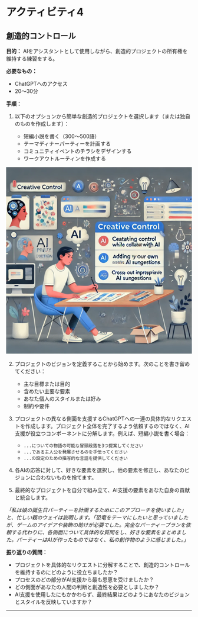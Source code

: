 # アクティビティ4

## 創造的コントロール

**目的：** AIをアシスタントとして使用しながら、創造的プロジェクトの所有権を維持する練習をする。


**必要なもの：**

- ChatGPTへのアクセス
- 20〜30分


**手順：**

1. 以下のオプションから簡単な創造的プロジェクトを選択します（または独自のものを作成します）：

   - 短編小説を書く（300〜500語）
   - テーマディナーパーティーを計画する
   - コミュニティイベントのチラシをデザインする
   - ワークアウトルーティンを作成する

![](images/creative-control.jpg)

2. プロジェクトのビジョンを定義することから始めます。次のことを書き留めてください：

   - 主な目標または目的
   - 含めたい主要な要素
   - あなた個人のスタイルまたは好み
   - 制約や要件

3. プロジェクトの異なる側面を支援するChatGPTへの一連の具体的なリクエストを作成します。プロジェクト全体を完了するよう依頼するのではなく、AI支援が役立つコンポーネントに分解します。例えば、短編小説を書く場合：

   - `...についての物語の可能な冒頭段落を3つ提案してください`
   - `...である主人公を発展させるのを手伝ってください`
   - `...の設定のための描写的な言語を提供してください`

4. 各AIの応答に対して、好きな要素を選択し、他の要素を修正し、あなたのビジョンに合わないものを捨てます。

5. 最終的なプロジェクトを自分で組み立て、AI支援の要素をあなた自身の貢献と統合します。

*「私は娘の誕生日パーティーを計画するためにこのアプローチを使いました」*と、忙しい親のウェイは説明します。*「恐竜をテーマにしたいと思っていましたが、ゲームのアイデアや装飾の助けが必要でした。完全なパーティープランを依頼する代わりに、各側面について具体的な質問をし、好きな要素をまとめました。パーティーはAIが作ったものではなく、私の創作物のように感じました。」*

**振り返りの質問：**

- プロジェクトを具体的なリクエストに分解することで、創造的コントロールを維持するのにどのように役立ちましたか？
- プロセスのどの部分がAI支援から最も恩恵を受けましたか？
- どの側面があなたの人間の判断と創造性を必要としましたか？
- AI支援を使用したにもかかわらず、最終結果はどのようにあなたのビジョンとスタイルを反映していますか？

--- 
